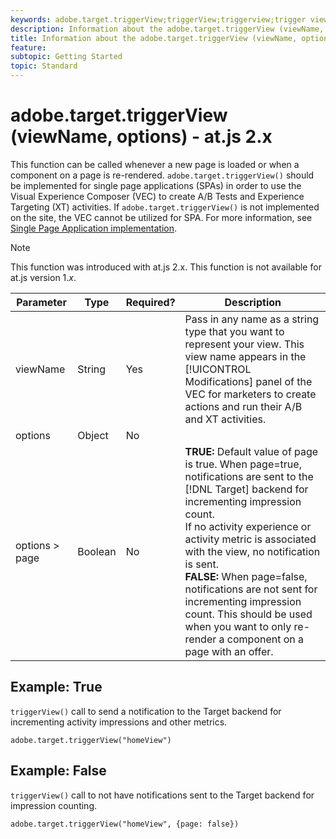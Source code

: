 ```yaml
---
keywords: adobe.target.triggerView;triggerView;triggerview;trigger view;at.js;functions;function;viewName;viewname;view name
description: Information about the adobe.target.triggerView (viewName, options) function for the Adobe Target at.js JavaScript library.
title: Information about the adobe.target.triggerView (viewName, options) function for the Adobe Target at.js JavaScript library.
feature: 
subtopic: Getting Started
topic: Standard
---
```


# adobe.target.triggerView (viewName, options) - at.js 2.x

This function can be called whenever a new page is loaded or when a component on a page is re-rendered. `adobe.target.triggerView()` should be implemented for single page applications (SPAs) in order to use the Visual Experience Composer (VEC) to create A/B Tests and Experience Targeting (XT) activities. If `adobe.target.triggerView()` is not implemented on the site, the VEC cannot be utilized for SPA. For more information, see [Single Page Application implementation](/help/c-implementing-target/c-implementing-target-for-client-side-web/how-to-deployatjs/target-atjs-single-page-application.md).

>[!NOTE]
>
>This function was introduced with at.js 2.x. This function is not available for at.js version 1.*x*.

|Parameter|Type|Required?|Description|
| --- | --- | --- | --- |
|viewName|String|Yes|Pass in any name as a string type that you want to represent your view. This view name appears in the [!UICONTROL Modifications] panel of the VEC for marketers to create actions and run their A/B and XT activities.|
|options|Object|No||
|options > page|Boolean|No|**TRUE:** Default value of page is true. When page=true, notifications are sent to the [!DNL Target] backend for incrementing impression count.<br>If no activity experience or activity metric is associated with the view, no notification is sent.<br>**FALSE:** When page=false, notifications are not sent for incrementing impression count. This should be used when you want to only re-render a component on a page with an offer.|

## Example: True

`triggerView()` call to send a notification to the Target backend for incrementing activity impressions and other metrics.

```
adobe.target.triggerView("homeView")
```

## Example: False

`triggerView()` call to not have notifications sent to the Target backend for impression counting.

```
adobe.target.triggerView("homeView", {page: false})
```

